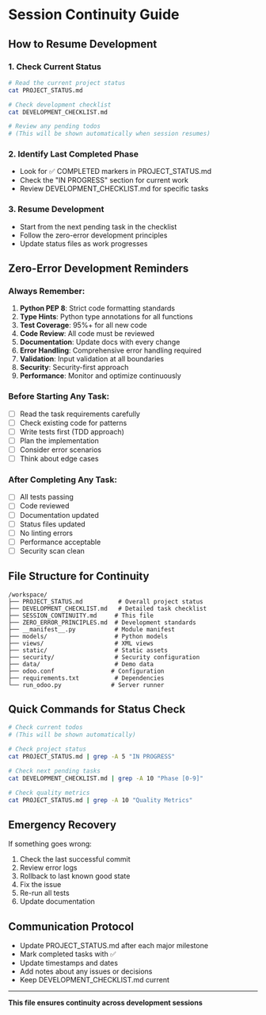 # Session Continuity Guide

## How to Resume Development

### 1. Check Current Status
```bash
# Read the current project status
cat PROJECT_STATUS.md

# Check development checklist
cat DEVELOPMENT_CHECKLIST.md

# Review any pending todos
# (This will be shown automatically when session resumes)
```

### 2. Identify Last Completed Phase
- Look for ✅ COMPLETED markers in PROJECT_STATUS.md
- Check the "IN PROGRESS" section for current work
- Review DEVELOPMENT_CHECKLIST.md for specific tasks

### 3. Resume Development
- Start from the next pending task in the checklist
- Follow the zero-error development principles
- Update status files as work progresses

## Zero-Error Development Reminders

### Always Remember:
1. **Python PEP 8**: Strict code formatting standards
2. **Type Hints**: Python type annotations for all functions
3. **Test Coverage**: 95%+ for all new code
4. **Code Review**: All code must be reviewed
5. **Documentation**: Update docs with every change
6. **Error Handling**: Comprehensive error handling required
7. **Validation**: Input validation at all boundaries
8. **Security**: Security-first approach
9. **Performance**: Monitor and optimize continuously

### Before Starting Any Task:
- [ ] Read the task requirements carefully
- [ ] Check existing code for patterns
- [ ] Write tests first (TDD approach)
- [ ] Plan the implementation
- [ ] Consider error scenarios
- [ ] Think about edge cases

### After Completing Any Task:
- [ ] All tests passing
- [ ] Code reviewed
- [ ] Documentation updated
- [ ] Status files updated
- [ ] No linting errors
- [ ] Performance acceptable
- [ ] Security scan clean

## File Structure for Continuity
```
/workspace/
├── PROJECT_STATUS.md          # Overall project status
├── DEVELOPMENT_CHECKLIST.md   # Detailed task checklist
├── SESSION_CONTINUITY.md     # This file
├── ZERO_ERROR_PRINCIPLES.md  # Development standards
├── __manifest__.py           # Module manifest
├── models/                   # Python models
├── views/                    # XML views
├── static/                   # Static assets
├── security/                 # Security configuration
├── data/                     # Demo data
├── odoo.conf                # Configuration
├── requirements.txt          # Dependencies
└── run_odoo.py              # Server runner
```

## Quick Commands for Status Check
```bash
# Check current todos
# (This will be shown automatically)

# Check project status
cat PROJECT_STATUS.md | grep -A 5 "IN PROGRESS"

# Check next pending tasks
cat DEVELOPMENT_CHECKLIST.md | grep -A 10 "Phase [0-9]"

# Check quality metrics
cat PROJECT_STATUS.md | grep -A 10 "Quality Metrics"
```

## Emergency Recovery
If something goes wrong:
1. Check the last successful commit
2. Review error logs
3. Rollback to last known good state
4. Fix the issue
5. Re-run all tests
6. Update documentation

## Communication Protocol
- Update PROJECT_STATUS.md after each major milestone
- Mark completed tasks with ✅
- Update timestamps and dates
- Add notes about any issues or decisions
- Keep DEVELOPMENT_CHECKLIST.md current

---
**This file ensures continuity across development sessions**